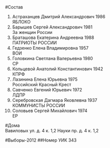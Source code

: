 #Состав
1. Астраханцев Дмитрий Александрович 1986   
    ЯБЛОКО
2. Барышев Сергей Александрович 1981   
    За женщин России
3. Браташова Екатерина Андреевна 1988   
    ПАТРИОТЫ РОССИИ
4. Гедзенко Елена Владимировна 1957   
    ВОИ
5. Головкина Светлана Валерьевна 1980   
    СР
6. Кольцевой Анатолий Константинович 1942   
    КПРФ
7. Лазинина Елена Юрьевна 1975   
    Российский Красный Крест
8. Савченко Евгений Юрьевич 1972   
    ЛДПР
9. Серебровская Дагмара Яковлевна 1937   
    КОММУНИСТЫ РОССИИ
10. Соловьев Сергей Михайлович 1974   
    ЕР

#Дома  
Вавиловых ул. д. 4 к. 1,2 Науки пр. д. 4 к. 1,2

#Выборы-2012
##Номер УИК
343

